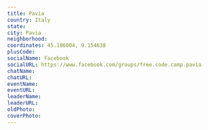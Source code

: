 ```yaml
---
title: Pavia
country: Italy
state: 
city: Pavia
neighborhood: 
coordinates: 45.186004, 9.154638
plusCode:
socialName: Facebook
socialURL: https://www.facebook.com/groups/free.code.camp.pavia
chatName:
chatURL:
eventName:
eventURL:
leaderName:
leaderURL:
oldPhoto: 
coverPhoto:
---
```

